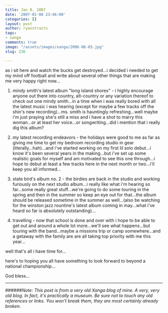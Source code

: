 ```yaml
---
title: Jan 8, 2007
date: '2007-01-08 23:46:00'
categories: []
layout: post
author: ryanstraits
tags:
- xanga
comments: true
image: "/assets/images/xanga/2006-06-03.jpg"
slug: 236

---
```

as i sit here and watch the bucks get destroyed...i decided i needed to get my mind off football and write about several other things that are making me very happy right now...

<!-- break -->

1. mindy smith's latest album "long island shores" - i highly encourage anyone out there into country, alt-country or any variation thereof to check out one mindy smith...in a time when i was really bored with all the latest music i was hearing (except for maybe a few tracks off the shin's new recording)...ms. smith is hauntingly refreshing...well maybe i'm just praying she's still a miss and i have a shot to marry this woman...or at least her voice...or songwriting...did i mention that i really dig this album?

2. my latest recording endeavors - the holidays were good to me as far as giving me time to get my bedroom recording studio in gear (literally...hah)...and i've started working on my first lil solo debut...i know it's been several years in the making...but i've set up some realistic goals for myself and am motivated to see this one through...i hope to debut at least a few tracks here in the next month or two...i'll keep you all informed...

3. state bird's album no. 2 - the birdies are back in the studio and working furiously on the next studio album...i really like what i'm hearing so far...some really great stuff...we're going to do some touring in the spring and then in the summer so keep an eye out for that...the album should be released sometime in the summer as well...(also be watching for the winston jazz rountine's latest album coming in may...what i've heard so far is absolutely outstanding)...

4. travelling - now that school is done and over with i hope to be able to get out and around a whole lot more...we'll see what happens...but touring with the band...maybe a missions trip or camp somewhere...and a getaway with the family are are all taking top priority with me this year...

well that's all i have time for...

here's to hoping you all have something to look forward to beyond a national championship...

God bless...

---

######*Note: This post is from a very old Xanga blog of mine. A very, very old blog. In fact, it's practically a museum. Be sure not to touch any old references or links. You won't break them, they are most certainly already broken.*
